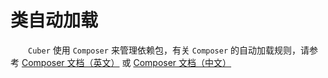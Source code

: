 # 类自动加载

　　`Cuber` 使用 `Composer` 来管理依赖包，有关 `Composer` 的自动加载规则，请参考 <a href="https://getcomposer.org/doc/04-schema.md#autoload" target="_blank">Composer 文档（英文）</a> 或 <a href="https://github.com/5-say/composer-doc-cn/blob/master/cn-introduction/04-schema.md#autoload" target="_blank">Composer 文档（中文）</a>
